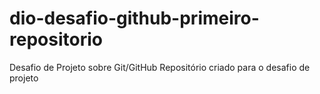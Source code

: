 # dio-desafio-github-primeiro-repositorio
Desafio de Projeto sobre Git/GitHub
 Repositório criado para o desafio de projeto
